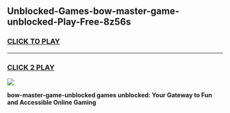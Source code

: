 
## Unblocked-Games-bow-master-game-unblocked-Play-Free-8z56s
<h3>
<a href="https://premium76.site?title=bow-master-game-unblocked&ref=09A">CLICK TO PLAY</a></h3>
<hr>

<h3>
<a href="https://premium76.site?title=bow-master-game-unblocked&ref=09A">CLICK 2 PLAY</a>
  
</h3>

<a href="https://premium76.site?title=bow-master-game-unblocked&ref=09A"><img src="https://clearcache.store/games.png"></a>


**bow-master-game-unblocked games unblocked: Your Gateway to Fun and Accessible Online Gaming**
